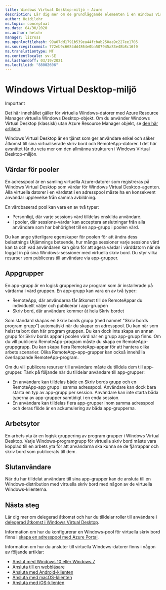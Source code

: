 ```yaml
---
title: Windows Virtual Desktop-miljö – Azure
description: Lär dig mer om de grundläggande elementen i en Windows Virtual Desktop-miljö, t. ex. värdar för pooler och app-grupper.
author: Heidilohr
ms.topic: conceptual
ms.date: 04/30/2020
ms.author: helohr
manager: lizross
ms.openlocfilehash: 99a07dd1791b539ea44fcbab250aa9c227ee1705
ms.sourcegitcommit: 772eb9c6684dd4864e0ba507945a83e48b8c16f0
ms.translationtype: MT
ms.contentlocale: sv-SE
ms.lasthandoff: 03/19/2021
ms.locfileid: "88002606"
---
```

# <a name="windows-virtual-desktop-environment"></a>Windows Virtual Desktop-miljö

>[!IMPORTANT]
>Det här innehållet gäller för virtuella Windows-datorer med Azure Resource Manager virtuella Windows Desktop-objekt. Om du använder Windows Virtual Desktop (klassisk) utan Azure Resource Manager objekt, se [den här artikeln](./virtual-desktop-fall-2019/environment-setup-2019.md).

Windows Virtual Desktop är en tjänst som ger användare enkel och säker åtkomst till sina virtualiserade skriv bord och RemoteApp-datorer. I det här avsnittet får du veta mer om den allmänna strukturen i Windows Virtual Desktop-miljön.

## <a name="host-pools"></a>Värdar för pooler

En adresspool är en samling virtuella Azure-datorer som registreras på Windows Virtual Desktop som värdar för Windows Virtual Desktop-agenten. Alla virtuella datorer i en värdstat i en adresspool måste ha en konsekvent användar upplevelse från samma avbildning.

En värdbaserad pool kan vara en av två typer:

- Personligt, där varje sessions värd tilldelas enskilda användare.
- I pooler, där sessions-värdar kan acceptera anslutningar från alla användare som har behörighet till en app-grupp i poolen värd.

Du kan ange ytterligare egenskaper för poolen för att ändra dess belastnings Utjämnings beteende, hur många sessioner varje sessions värd kan ta och vad användaren kan göra för att agera värdar i värddatorn när de loggat in på sina Windows-sessioner med virtuella skriv bord. Du styr vilka resurser som publiceras till användare via app-grupper.

## <a name="app-groups"></a>Appgrupper

En app-grupp är en logisk gruppering av program som är installerade på värdarna i värd gruppen. En app-grupp kan vara en av två typer:

- RemoteApp, där användarna får åtkomst till de RemoteAppar du individuellt väljer och publicerar i app-gruppen
- Skriv bord, där användare kommer åt hela Skriv bordet

Som standard skapas en Skriv bords grupp (med namnet "Skriv bords program grupp") automatiskt när du skapar en adresspool. Du kan när som helst ta bort den här program gruppen. Du kan dock inte skapa en annan grupp för Skriv bords appar i poolen värd när en grupp app-grupp finns. Om du vill publicera RemoteApp-program måste du skapa en RemoteApp-gruppgrupp. Du kan skapa flera RemoteApp-appar för att hantera olika arbets scenarier. Olika RemoteApp-app-grupper kan också innehålla överlappande RemoteApp-program.

Om du vill publicera resurser till användare måste du tilldela dem till app-grupper. Tänk på följande när du tilldelar användare till app-grupper:

- En användare kan tilldelas både en Skriv bords grupp och en RemoteApp-app grupp i samma adresspool. Användare kan dock bara starta en typ av app-grupp per session. Användare kan inte starta båda typerna av app-grupper samtidigt i en enda session.
- En användare kan tilldelas flera app-grupper inom samma adresspool och deras flöde är en ackumulering av båda app-grupperna.

## <a name="workspaces"></a>Arbetsytor

En arbets yta är en logisk gruppering av program grupper i Windows Virtual Desktop. Varje Windows-programgrupp för virtuella skriv bord måste vara kopplad till en arbets yta för att användarna ska kunna se de fjärrappar och skriv bord som publicerats till dem.

## <a name="end-users"></a>Slutanvändare

När du har tilldelat användare till sina app-grupper kan de ansluta till en Windows-distribution med virtuella skriv bord med någon av de virtuella Windows-klienterna.

## <a name="next-steps"></a>Nästa steg

Lär dig mer om delegerad åtkomst och hur du tilldelar roller till användare i [delegerad åtkomst i Windows Virtual Desktop](delegated-access-virtual-desktop.md).

Information om hur du konfigurerar en Windows-pool för virtuella skriv bord finns i [skapa en adresspool med Azure Portal](create-host-pools-azure-marketplace.md).

Information om hur du ansluter till virtuella Windows-datorer finns i någon av följande artiklar:

- [Anslut med Windows 10 eller Windows 7](connect-windows-7-10.md)
- [Ansluta till en webbläsare](connect-web.md)
- [Ansluta med Android-klienten](connect-android.md)
- [Ansluta med macOS-klienten](connect-macos.md)
- [Ansluta med iOS-klienten](connect-ios.md)